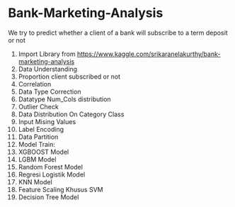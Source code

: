 # Bank-Marketing-Analysis
We try to predict whether a client of a bank will subscribe to a term deposit or not
1. Import Library from https://www.kaggle.com/srikaranelakurthy/bank-marketing-analysis
2. Data Understanding
3. Proportion client subscribed or not
4. Correlation
5. Data Type Correction
6. Datatype Num_Cols distribution
7. Outlier Check
8. Data Distribution On Category Class
9. Input Mising Values
10. Label Encoding
11. Data Partition
12. Model Train:
13. XGBOOST Model
14. LGBM Model
15. Random Forest Model
16. Regresi Logistik Model
17. KNN Model
18. Feature Scaling Khusus SVM
19. Decision Tree Model
